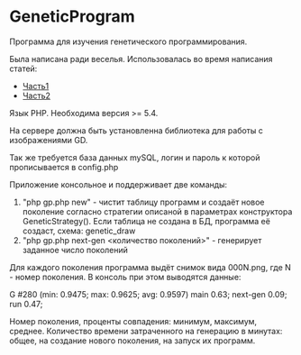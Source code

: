 # GeneticProgram
Программа для изучения генетического программирования.

Была написана ради веселья. Использовалась во время написания статей:
* [Часть1](https://golos.io/ru--obrazovanie/@zapominai/geneticheskoe-programmirovanie-1-0)
* [Часть2](https://golos.io/)

Язык РHP. Необходима версия >= 5.4.

На сервере должна быть установленна библиотека для работы с изображениями GD.

Так же требуется база данных mySQL, логин и пароль к которой прописывается в config.php

Приложение консольное и поддерживает две команды:
1. "php gp.php new" - чистит таблицу программ и создаёт новое поколение согласно стратегии описаной в параметрах конструктора GeneticStrategy(). Если таблица не создана в БД, программа её создаст, схема: genetic_draw
2. "php gp.php next-gen <количество поколений>" - генерирует заданное число поколений

Для каждого поколения программа выдёт снимок вида 000N.png, где N - номер поколения.
В консоль при этом выводятся данные:

G #280 (min: 0.9475; max: 0.9625; avg: 0.9597) main 0.63; next-gen 0.09; run 0.47; 

Номер поколения, проценты совпадения: минимум, максимум, среднее. Количество времени затраченного на генерацию в минутах: общее, на создание нового поколения, на запуск их программ. 
